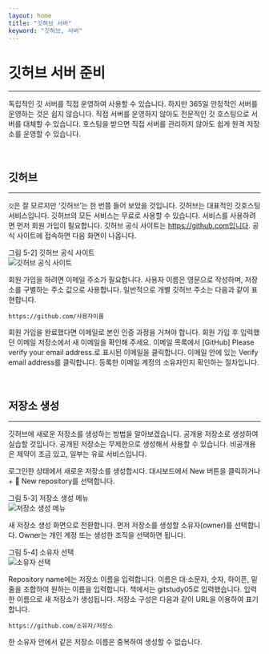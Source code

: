 ```yaml
---
layout: home
title: "깃허브 서버"
keyword: "깃허브, 서버"
---
```


# 깃허브 서버 준비
---
독립적인 깃 서버를 직접 운영하여 사용할 수 있습니다. 하지만 365일 안정적인 서버를 운영하는 것은 쉽지 않습니다. 직접 서버를 운영하지 않아도 전문적인 깃 호스팅으로 서버를 대체할 수 있습니다. 호스팅을 받으면 직접 서버를 관리하지 않아도 쉽게 원격 저장소를 운영할 수 있습니다.  

<br>
<a name="1"></a>

## 깃허브
---
`깃`은 잘 모르지만 ‘깃허브’는 한 번쯤 들어 보았을 것입니다. 깃허브는 대표적인 깃호스팅 서비스입니다. 깃허브의 모든 서비스는 무료로 사용할 수 있습니다. 서비스를 사용하려면 먼저 회원 가입이 필요합니다. 깃허브 공식 사이트는 https://github.com입니다. 공식 사이트에 접속하면 다음 화면이 나옵니다.  

그림 5-2] 깃허브 공식 사이트  
![깃허브 공식 사이트](./img/05-2.jpg)

회원 가입을 하려면 이메일 주소가 필요합니다. 사용자 이름은 영문으로 작성하며, 저장소를 구별하는 주소 값으로 사용합니다. 일반적으로 개별 깃허브 주소는 다음과 같이 표현합니다.  

```
https://github.com/사용자이름
```

회원 가입을 완료했다면 이메일로 본인 인증 과정을 거쳐야 합니다. 회원 가입 후 입력했던 이메일 저장소에서 새 이메일을 확인해 주세요. 이메일 목록에서 [GitHub] Please verify your email address.로 표시된 이메일을 클릭합니다. 이메일 안에 있는 Verify email address를 클릭합니다. 등록한 이메일 계정의 소유자인지 확인하는 절차입니다.  

<br>
<a name="2"></a>

## 저장소 생성
---
깃허브에 새로운 저장소를 생성하는 방법을 알아보겠습니다. 공개용 저장소로 생성하여 실습할 것입니다. 공개된 저장소는 무제한으로 생성해서 사용할 수 있습니다. 비공개용은 제약이 조금 있고, 일부는 유료 서비스입니다.  

로그인한 상태에서 새로운 저장소를 생성합시다. 대시보드에서 New 버튼을 클릭하거나 +  New repository를 선택합니다.

그림 5-3] 저장소 생성 메뉴  
![저장소 생성 메뉴 ](./img/05-3.jpg) 

새 저장소 생성 화면으로 전환합니다. 먼저 저장소를 생성할 소유자(owner)를 선택합니다. Owner는 개인 계정 또는 생성한 조직을 선택하면 됩니다.

그림 5-4] 소유자 선택  
![소유자 선택](./img/05-4.jpg)

Repository name에는 저장소 이름을 입력합니다. 이름은 대·소문자, 숫자, 하이픈, 밑줄을 조합하여 원하는 이름을 입력합니다. 책에서는 gitstudy05로 입력했습니다. 입력한 이름으로 새 저장소가 생성됩니다. 저장소 구성은 다음과 같이 URL을 이용하여 표기합니다.  

```
https://github.com/소유자/저장소
```

한 소유자 안에서 같은 저장소 이름은 중복하여 생성할 수 없습니다.  

<br><br>